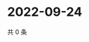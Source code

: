 # 2022-09-24

共 0 条

<!-- BEGIN WEIBO -->
<!-- 最后更新时间 Sat Sep 24 2022 21:34:17 GMT+0800 (China Standard Time) -->

<!-- END WEIBO -->

